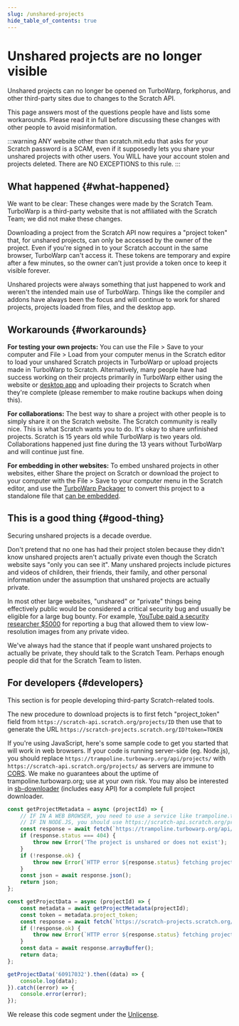 ```yaml
---
slug: /unshared-projects
hide_table_of_contents: true
---
```


# Unshared projects are no longer visible

Unshared projects can no longer be opened on TurboWarp, forkphorus, and other third-party sites due to changes to the Scratch API.

This page answers most of the questions people have and lists some workarounds. Please read it in full before discussing these changes with other people to avoid misinformation.

:::warning
ANY website other than scratch.mit.edu that asks for your Scratch password is a SCAM, even if it supposedly lets you share your unshared projects with other users. You WILL have your account stolen and projects deleted. There are NO EXCEPTIONS to this rule.
:::

## What happened {#what-happened}

We want to be clear: These changes were made by the Scratch Team. TurboWarp is a third-party website that is not affiliated with the Scratch Team; we did not make these changes.

Downloading a project from the Scratch API now requires a "project token" that, for unshared projects, can only be accessed by the owner of the project. Even if you're signed in to your Scratch account in the same browser, TurboWarp can't access it. These tokens are temporary and expire after a few minutes, so the owner can't just provide a token once to keep it visible forever.

Unshared projects were always something that just happened to work and weren't the intended main use of TurboWarp. Things like the compiler and addons have always been the focus and will continue to work for shared projects, projects loaded from files, and the desktop app.

## Workarounds {#workarounds}

**For testing your own projects:** You can use the File > Save to your computer and File > Load from your computer menus in the Scratch editor to load your unshared Scratch projects in TurboWarp or upload projects made in TurboWarp to Scratch. Alternatively, many people have had success working on their projects primarily in TurboWarp either using the website or [desktop app](https://desktop.turbowarp.org/) and uploading their projects to Scratch when they're complete (please remember to make routine backups when doing this).

**For collaborations:** The best way to share a project with other people is to simply share it on the Scratch website. The Scratch community is really nice. This is what Scratch wants you to do. It's okay to share unfinished projects. Scratch is 15 years old while TurboWarp is two years old. Collaborations happened just fine during the 13 years without TurboWarp and will continue just fine.

**For embedding in other websites:** To embed unshared projects in other websites, either Share the project on Scratch or download the project to your computer with the File > Save to your computer menu in the Scratch editor, and use the [TurboWarp Packager](https://packager.turbowarp.org/) to convert this project to a standalone file that [can be embedded](/packager/embedding).

## This is a good thing {#good-thing}

Securing unshared projects is a decade overdue.

Don't pretend that no one has had their project stolen because they didn't know unshared projects aren't actually private even though the Scratch website says "only you can see it". Many unshared projects include pictures and videos of children, their friends, their family, and other personal information under the assumption that unshared projects are actually private.

In most other large websites, "unshared" or "private" things being effectively public would be considered a critical security bug and usually be eligible for a large bug bounty. For example, [YouTube paid a security researcher $5000](https://bugs.xdavidhu.me/google/2021/01/11/stealing-your-private-videos-one-frame-at-a-time/) for reporting a bug that allowed them to view low-resolution images from any private video.

We've always had the stance that if people want unshared projects to actually be private, they should talk to the Scratch Team. Perhaps enough people did that for the Scratch Team to listen.

<!-- It's impressive that Scratch wasn't sued into the ground for the countless privacy violations this has surely caused -->

## For developers {#developers}

This section is for people developing third-party Scratch-related tools.

The new procedure to download projects is to first fetch "project_token" field from `https://scratch-api.scratch.org/projects/ID` then use that to generate the URL `https://scratch-projects.scratch.org/ID?token=TOKEN`

If you're using JavaScript, here's some sample code to get you started that will work in web browsers. If your code is running server-side (eg. Node.js), you should replace `https://trampoline.turbowarp.org/api/projects/` with `https://scratch-api.scratch.org/projects/` as servers are immune to [CORS](https://en.wikipedia.org/wiki/Cross-origin_resource_sharing). We make no guarantees about the uptime of trampoline.turbowarp.org; use at your own risk. You may also be interested in [sb-downloader](https://github.com/forkphorus/sb-downloader) (includes easy API) for a complete full project downloader.

```js
const getProjectMetadata = async (projectId) => {
    // IF IN A WEB BROWSER, you need to use a service like trampoline.turbowarp.org to access the Scratch API.
    // IF IN NODE.JS, you should use https://scratch-api.scratch.org/projects/${projectId} directly instead.
    const response = await fetch(`https://trampoline.turbowarp.org/api/projects/${projectId}`);
    if (response.status === 404) {
        throw new Error('The project is unshared or does not exist');
    }
    if (!response.ok) {
        throw new Error(`HTTP error ${response.status} fetching project metadata`);
    }
    const json = await response.json();
    return json;
};

const getProjectData = async (projectId) => {
    const metadata = await getProjectMetadata(projectId);
    const token = metadata.project_token;
    const response = await fetch(`https://scratch-projects.scratch.org/${projectId}?token=${token}`);
    if (!response.ok) {
        throw new Error(`HTTP error ${response.status} fetching project data`);
    }
    const data = await response.arrayBuffer();
    return data;
};

getProjectData('60917032').then((data) => {
    console.log(data);
}).catch((error) => {
    console.error(error);
});
```

We release this code segment under the [Unlicense](https://unlicense.org/).
